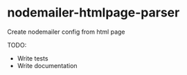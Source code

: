 nodemailer-htmlpage-parser
==========================

Create nodemailer config from html page

TODO:
 - Write tests
 - Write documentation
